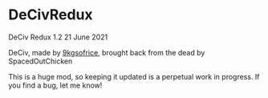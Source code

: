 # DeCivRedux
DeCiv Redux 1.2
21 June 2021

DeCiv, made by [9kgsofrice](https://github.com/9kgsofrice/DeCiv/), brought back from the dead by SpacedOutChicken

This is a huge mod, so keeping it updated is a perpetual work in progress. If you find a bug, let me know!
